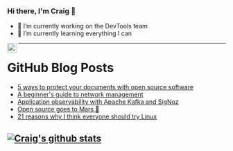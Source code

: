 ### Hi there, I'm Craig 👋

<!--
**CraigTeelFugro/CraigTeelFugro** is a ✨ _special_ ✨ repository because its `README.md` (this file) appears on your GitHub profile.

Here are some ideas to get you started:
-->

- 🔭 I’m currently working on the DevTools team
- 🌱 I’m currently learning everything I can

[<img align="left" alt="Craig Teel | LinkedIn" width="22px" src="https://cdn.jsdelivr.net/npm/simple-icons@v3/icons/linkedin.svg" />][linkedin]

---

# GitHub Blog Posts

<!-- BLOG-POST-LIST:START -->
- [5 ways to protect your documents with open source software](https://opensource.com/article/21/4/secure-documents-open-source)
- [A beginner&#039;s guide to network management](https://opensource.com/article/21/4/network-management)
- [Application observability with Apache Kafka and SigNoz](https://opensource.com/article/21/4/observability-apache-kafka-signoz)
- [Open source goes to Mars 🚀](https://github.blog/2021-04-19-open-source-goes-to-mars/)
- [21 reasons why I think everyone should try Linux](https://opensource.com/article/21/4/linux-reasons)
<!-- BLOG-POST-LIST:END -->

## [![Craig's github stats](https://github-readme-stats.vercel.app/api?username=craigteelfugro)](https://github.com/anuraghazra/github-readme-stats)


[linkedin]: https://linkedin.com/in/craig-teel-b8786771
